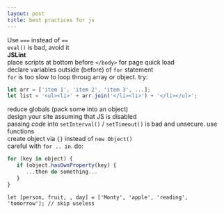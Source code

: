 ```yaml
---
layout: post
title: best practices for js
---
```

Use `===` instead of `==`  
`eval()` is bad, avoid it  
__JSLint__  
place scripts at bottom before `</body>` for page quick load  
declare variables outside (before) of `for` statement  
`for` is too slow to loop throug array or object. try:
```js
let arr = ['item 1', 'item 2', 'item 3', ...];
let list = '<ul><li>' + arr.join('</li><li>') + '</li></ul>';
```
reduce globals (pack some into an object)  
design your site assuming that JS is disabled  
passing _code_ into `setInterval()` / `setTimeout()` is bad and unsecure. use functions  
create object via `{}` instead of `new Object()`  
careful with `for .. in`. do:
```js
for (key in object) {
   if (object.hasOwnProperty(key) {
      ...then do something...
   }
}
```
`let [person, fruit, , day] = ['Monty', 'apple', 'reading', 'tomorrow']; // skip useless`  

